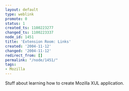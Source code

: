 ```yaml
---
layout: default
type: weblink
promote: 0
status: 1
created_ts: 1100223277
changed_ts: 1100223337
node_id: 1451
title: 'Extension Room: Links'
created: '2004-11-12'
changed: '2004-11-12'
redirect_from: []
permalink: "/node/1451/"
tags:
- Mozilla
---
```

Stuff about learning how to create Mozilla XUL application.
